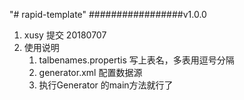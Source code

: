 "# rapid-template" 
#################v1.0.0
1. xusy 提交 20180707
2. 使用说明
    1. talbenames.propertis 写上表名，多表用逗号分隔
    2. generator.xml 配置数据源
    3. 执行Generator 的main方法就行了
    
